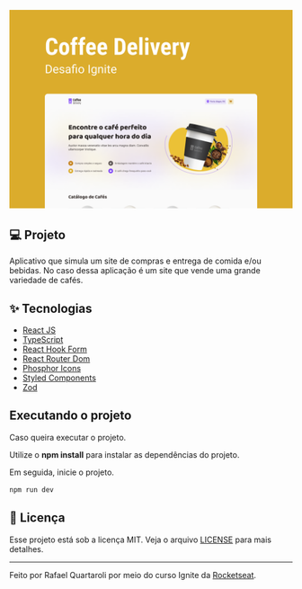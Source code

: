 ![cover](.github/cover.png?style=flat)

## 💻 Projeto
Aplicativo que simula um site de compras e entrega de comida e/ou bebidas. No caso dessa aplicação é um site que vende uma grande variedade de cafés.

## ✨ Tecnologias

- [React JS](https://pt-br.reactjs.org/)
- [TypeScript](https://www.typescriptlang.org/)
- [React Hook Form](https://react-hook-form.com/)
- [React Router Dom](https://v5.reactrouter.com/web/guides/quick-start)
- [Phosphor Icons](https://phosphoricons.com/)
- [Styled Components](https://styled-components.com/)
- [Zod](https://github.com/colinhacks/zod)

## Executando o projeto

Caso queira executar o projeto.

Utilize o **npm install** para instalar as dependências do projeto.

Em seguida, inicie o projeto.<br/>

```cl
npm run dev
```

## 📄 Licença

Esse projeto está sob a licença MIT. Veja o arquivo [LICENSE](LICENSE.md) para mais detalhes.

---

Feito por Rafael Quartaroli por meio do curso Ignite da [Rocketseat](https://www.rocketseat.com.br/).

<br />